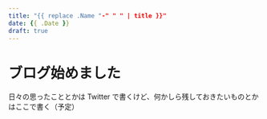 ```yaml
---
title: "{{ replace .Name "-" " " | title }}"
date: {{ .Date }}
draft: true
---
```


# ブログ始めました

日々の思ったこととかは Twitter で書くけど、何かしら残しておきたいものとかはここで書く（予定）
